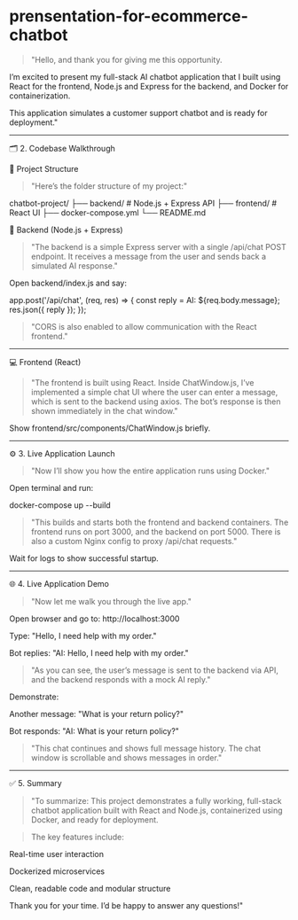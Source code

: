 # prensentation-for-ecommerce-chatbot


> "Hello, and thank you for giving me this opportunity.

I’m excited to present my full-stack AI chatbot application that I built using React for the frontend, Node.js and Express for the backend, and Docker for containerization.

This application simulates a customer support chatbot and is ready for deployment."




---

🗂 2. Codebase Walkthrough 

🧩 Project Structure

> "Here’s the folder structure of my project:"



chatbot-project/
├── backend/        # Node.js + Express API
├── frontend/       # React UI
├── docker-compose.yml
└── README.md

🔧 Backend (Node.js + Express)

> "The backend is a simple Express server with a single /api/chat POST endpoint.
It receives a message from the user and sends back a simulated AI response."



Open backend/index.js and say:

app.post('/api/chat', (req, res) => {
  const reply = AI: ${req.body.message};
  res.json({ reply });
});

> "CORS is also enabled to allow communication with the React frontend."




---

💻 Frontend (React)

> "The frontend is built using React. Inside ChatWindow.js, I’ve implemented a simple chat UI where the user can enter a message, which is sent to the backend using axios.
The bot’s response is then shown immediately in the chat window."



Show frontend/src/components/ChatWindow.js briefly.


---

⚙️ 3. Live Application Launch 

> "Now I’ll show you how the entire application runs using Docker."



Open terminal and run:

docker-compose up --build

> "This builds and starts both the frontend and backend containers.
The frontend runs on port 3000, and the backend on port 5000.
There is also a custom Nginx config to proxy /api/chat requests."



Wait for logs to show successful startup.


---

🌐 4. Live Application Demo

> "Now let me walk you through the live app."



Open browser and go to: http://localhost:3000

Type: "Hello, I need help with my order."

Bot replies: "AI: Hello, I need help with my order."


> "As you can see, the user’s message is sent to the backend via API, and the backend responds with a mock AI reply."



Demonstrate:

Another message: "What is your return policy?"

Bot responds: "AI: What is your return policy?"


> "This chat continues and shows full message history.
The chat window is scrollable and shows messages in order."




---

✅ 5. Summary 

> "To summarize:
This project demonstrates a fully working, full-stack chatbot application built with React and Node.js, containerized using Docker, and ready for deployment.



> The key features include:



Real-time user interaction

Dockerized microservices

Clean, readable code and modular structure


Thank you for your time. I’d be happy to answer any questions!"

